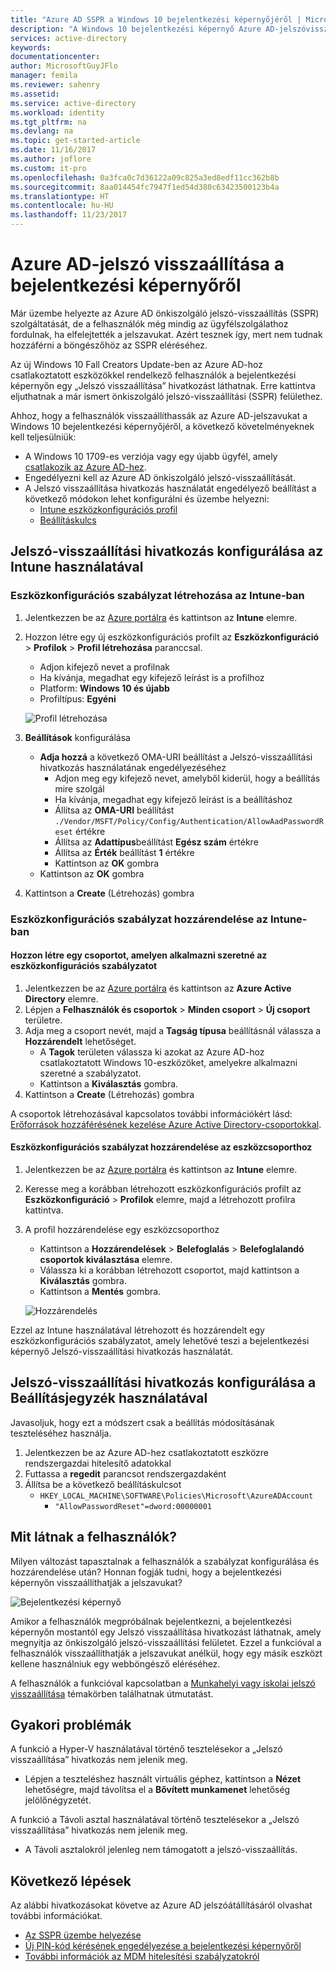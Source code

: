 ```yaml
---
title: "Azure AD SSPR a Windows 10 bejelentkezési képernyőjéről | Microsoft Docs"
description: "A Windows 10 bejelentkezési képernyő Azure AD-jelszóvisszaállítási és „Elfelejtettem a PIN-kódom” funkcióinak konfigurálása"
services: active-directory
keywords: 
documentationcenter: 
author: MicrosoftGuyJFlo
manager: femila
ms.reviewer: sahenry
ms.assetid: 
ms.service: active-directory
ms.workload: identity
ms.tgt_pltfrm: na
ms.devlang: na
ms.topic: get-started-article
ms.date: 11/16/2017
ms.author: joflore
ms.custom: it-pro
ms.openlocfilehash: 0a3fca0c7d36122a09c825a3ed8edf11cc362b8b
ms.sourcegitcommit: 8aa014454fc7947f1ed54d380c63423500123b4a
ms.translationtype: HT
ms.contentlocale: hu-HU
ms.lasthandoff: 11/23/2017
---
```

# <a name="azure-ad-password-reset-from-the-login-screen"></a>Azure AD-jelszó visszaállítása a bejelentkezési képernyőről

Már üzembe helyezte az Azure AD önkiszolgáló jelszó-visszaállítás (SSPR) szolgáltatását, de a felhasználók még mindig az ügyfélszolgálathoz fordulnak, ha elfelejtették a jelszavukat. Azért tesznek így, mert nem tudnak hozzáférni a böngészőhöz az SSPR eléréséhez.

Az új Windows 10 Fall Creators Update-ben az Azure AD-hoz csatlakoztatott eszközökkel rendelkező felhasználók a bejelentkezési képernyőn egy „Jelszó visszaállítása” hivatkozást láthatnak. Erre kattintva eljuthatnak a már ismert önkiszolgáló jelszó-visszaállítási (SSPR) felülethez.

Ahhoz, hogy a felhasználók visszaállíthassák az Azure AD-jelszavukat a Windows 10 bejelentkezési képernyőjéről, a következő követelményeknek kell teljesülniük:

* A Windows 10 1709-es verziója vagy egy újabb ügyfél, amely [csatlakozik az Azure AD-hez](device-management-azure-portal.md).
* Engedélyezni kell az Azure AD önkiszolgáló jelszó-visszaállítását.
* A Jelszó visszaállítása hivatkozás használatát engedélyező beállítást a következő módokon lehet konfigurálni és üzembe helyezni:
   * [Intune eszközkonfigurációs profil](active-directory-passwords-login.md#configure-reset-password-link-using-intune)
   * [Beállításkulcs](active-directory-passwords-login.md#configure-reset-password-link-using-the-registry)

## <a name="configure-reset-password-link-using-intune"></a>Jelszó-visszaállítási hivatkozás konfigurálása az Intune használatával

### <a name="create-a-device-configuration-policy-in-intune"></a>Eszközkonfigurációs szabályzat létrehozása az Intune-ban

1. Jelentkezzen be az [Azure portálra](https://portal.azure.com) és kattintson az **Intune** elemre.
2. Hozzon létre egy új eszközkonfigurációs profilt az **Eszközkonfiguráció** > **Profilok** > **Profil létrehozása** paranccsal.
   * Adjon kifejező nevet a profilnak
   * Ha kívánja, megadhat egy kifejező leírást is a profilhoz
   * Platform: **Windows 10 és újabb**
   * Profiltípus: **Egyéni**

   ![Profil létrehozása][CreateProfile]

3. **Beállítások** konfigurálása
   * **Adja hozzá** a következő OMA-URI beállítást a Jelszó-visszaállítási hivatkozás használatának engedélyezéséhez
      * Adjon meg egy kifejező nevet, amelyből kiderül, hogy a beállítás mire szolgál
      * Ha kívánja, megadhat egy kifejező leírást is a beállításhoz
      * Állítsa az **OMA-URI** beállítást `./Vendor/MSFT/Policy/Config/Authentication/AllowAadPasswordReset` értékre
      * Állítsa az **Adattípus**beállítást **Egész szám** értékre
      * Állítsa az **Érték** beállítást **1** értékre
      * Kattintson az **OK** gombra
   * Kattintson az **OK** gombra
4. Kattintson a **Create** (Létrehozás) gombra

### <a name="assign-a-device-configuration-policy-in-intune"></a>Eszközkonfigurációs szabályzat hozzárendelése az Intune-ban

#### <a name="create-a-group-to-apply-device-configuration-policy-to"></a>Hozzon létre egy csoportot, amelyen alkalmazni szeretné az eszközkonfigurációs szabályzatot

1. Jelentkezzen be az [Azure portálra](https://portal.azure.com) és kattintson az **Azure Active Directory** elemre.
2. Lépjen a **Felhasználók és csoportok** > **Minden csoport** > **Új csoport** területre.
3. Adja meg a csoport nevét, majd a **Tagság típusa** beállításnál válassza a **Hozzárendelt** lehetőséget. 
   * A **Tagok** területen válassza ki azokat az Azure AD-hoz csatlakoztatott Windows 10-eszközöket, amelyekre alkalmazni szeretné a szabályzatot.
   * Kattintson a **Kiválasztás** gombra.
4. Kattintson a **Create** (Létrehozás) gombra

A csoportok létrehozásával kapcsolatos további információkért lásd: [Erőforrások hozzáférésének kezelése Azure Active Directory-csoportokkal](active-directory-manage-groups.md).

#### <a name="assign-device-configuration-policy-to-device-group"></a>Eszközkonfigurációs szabályzat hozzárendelése az eszközcsoporthoz

1. Jelentkezzen be az [Azure portálra](https://portal.azure.com) és kattintson az **Intune** elemre.
2. Keresse meg a korábban létrehozott eszközkonfigurációs profilt az **Eszközkonfiguráció** > **Profilok** elemre, majd a létrehozott profilra kattintva.
3. A profil hozzárendelése egy eszközcsoporthoz 
   * Kattintson a **Hozzárendelések** > **Belefoglalás** > **Belefoglalandó csoportok kiválasztása** elemre.
   * Válassza ki a korábban létrehozott csoportot, majd kattintson a **Kiválasztás** gombra.
   * Kattintson a **Mentés** gombra.

   ![Hozzárendelés][Assignment]

Ezzel az Intune használatával létrehozott és hozzárendelt egy eszközkonfigurációs szabályzatot, amely lehetővé teszi a bejelentkezési képernyő Jelszó-visszaállítási hivatkozás használatát.

## <a name="configure-reset-password-link-using-the-registry"></a>Jelszó-visszaállítási hivatkozás konfigurálása a Beállításjegyzék használatával

Javasoljuk, hogy ezt a módszert csak a beállítás módosításának teszteléséhez használja.

1. Jelentkezzen be az Azure AD-hez csatlakoztatott eszközre rendszergazdai hitelesítő adatokkal
2. Futtassa a **regedit** parancsot rendszergazdaként
3. Állítsa be a következő beállításkulcsot
   * `HKEY_LOCAL_MACHINE\SOFTWARE\Policies\Microsoft\AzureADAccount`
      * `"AllowPasswordReset"=dword:00000001`

## <a name="what-do-users-see"></a>Mit látnak a felhasználók?

Milyen változást tapasztalnak a felhasználók a szabályzat konfigurálása és hozzárendelése után? Honnan fogják tudni, hogy a bejelentkezési képernyőn visszaállíthatják a jelszavukat?

![Bejelentkezési képernyő][LoginScreen]

Amikor a felhasználók megpróbálnak bejelentkezni, a bejelentkezési képernyőn mostantól egy Jelszó visszaállítása hivatkozást láthatnak, amely megnyitja az önkiszolgáló jelszó-visszaállítási felületet. Ezzel a funkcióval a felhasználók visszaállíthatják a jelszavukat anélkül, hogy egy másik eszközt kellene használniuk egy webböngésző eléréséhez.

A felhasználók a funkcióval kapcsolatban a [Munkahelyi vagy iskolai jelszó visszaállítása](active-directory-passwords-update-your-own-password.md#reset-password-at-sign-in) témakörben találhatnak útmutatást.

## <a name="common-issues"></a>Gyakori problémák

A funkció a Hyper-V használatával történő tesztelésekor a „Jelszó visszaállítása” hivatkozás nem jelenik meg.

* Lépjen a teszteléshez használt virtuális géphez, kattintson a **Nézet** lehetőségre, majd távolítsa el a **Bővített munkamenet** lehetőség jelölőnégyzetét.

A funkció a Távoli asztal használatával történő tesztelésekor a „Jelszó visszaállítása” hivatkozás nem jelenik meg.

* A Távoli asztalokról jelenleg nem támogatott a jelszó-visszaállítás.

## <a name="next-steps"></a>Következő lépések
Az alábbi hivatkozásokat követve az Azure AD jelszóátállításáról olvashat további információkat.

* [Az SSPR üzembe helyezése](active-directory-passwords-best-practices.md)
* [Új PIN-kód kérésének engedélyezése a bejelentkezési képernyőről](https://docs.microsoft.com/intune/device-windows-pin-reset)
* [További információk az MDM hitelesítési szabályzatokról](https://docs.microsoft.com/windows/client-management/mdm/policy-csp-authentication)

[CreateProfile]: ./media/active-directory-passwords-login/create-profile.png "Intune eszközkonfigurációs profil létrehozása jelszó-visszaállítási hivatkozása engedélyezéséhez a Windows 10 bejelentkezési képernyőjén"
[Assignment]: ./media/active-directory-passwords-login/profile-assignment.png "Intune eszközkonfigurációs szabályzat hozzárendelése Windows 10-eszközök egy csoportjához"
[LoginScreen]: ./media/active-directory-passwords-login/logon-reset-password.png "Jelszó-visszaállítási hivatkozás a Windows 10 bejelentkezési képernyőjén"
